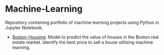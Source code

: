 # Machine-Learning
Repository containing portfolio of machine learning projects using Python in Jupyter Notebook.

- [Boston-Housing](https://github.com/dt1993/Machine-Learning/tree/master/Boston_Housing): Model to predict the value of houses in the Boston real estate market. Identify the best price to sell a house utilizing machine learning.
